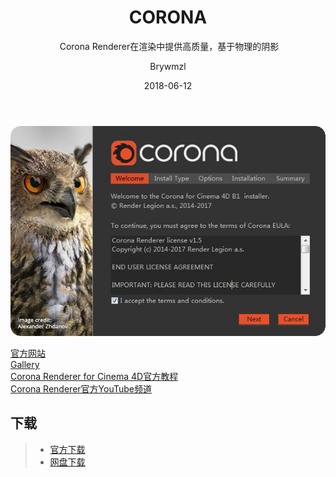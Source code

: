 ﻿---
layout:     post
title:      CORONA
subtitle:  Corona Renderer在渲染中提供高质量，基于物理的阴影
date:       2018-06-12
author:     Brywmzl
header-img: img/CORONA/1-69fc7c2879.jpg
catalog: true
tags:
    - CORONA
    - CINEMA 4D
    - 插件
---

![](https://github.com/Brywmzl/Brywmzl.github.io/raw/master/img/CORONA/0.jpg)  

[官方网站](https://corona-renderer.com)  
[Gallery](https://corona-renderer.com/gallery)  
[Corona Renderer for Cinema 4D官方教程](https://www.youtube.com/playlist?list=PLt4UrWcQaAX8O9JnSsAzKA_GxIU43yVAZ)  
[Corona Renderer官方YouTube频道](https://www.youtube.com/user/CoronaRenderer)  


## 下载
>- [官方下载](https://corona-renderer.com/download)
>- [网盘下载](https://pan.baidu.com/s/1hnSl9XctdwTZNsrCXTE1kQ)